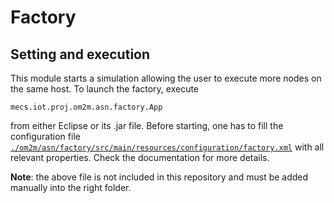 # Factory

## Setting and execution
This module starts a simulation allowing the user to execute more nodes on the same host. To launch the factory, execute
```
mecs.iot.proj.om2m.asn.factory.App
```
from either Eclipse or its .jar file. Before starting, one has to fill the configuration file [```./om2m/asn/factory/src/main/resources/configuration/factory.xml```](http://thingstalk.altervista.org/augmented-things/configuration/factory.xml) with all relevant properties. Check the documentation for more details.

**Note**: the above file is not included in this repository and must be added manually into the right folder.
